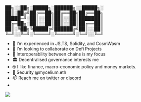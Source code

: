 
██╗░░██╗░█████╗░██████╗░░█████╗░
██║░██╔╝██╔══██╗██╔══██╗██╔══██╗
█████═╝░██║░░██║██║░░██║███████║
██╔═██╗░██║░░██║██║░░██║██╔══██║
██║░╚██╗╚█████╔╝██████╔╝██║░░██║
╚═╝░░╚═╝░╚════╝░╚═════╝░╚═╝░░╚═╝


- 🌱 I’m experienced in JS,TS, Solidity, and CosmWasm  
- 💞️ I’m looking to collaborate on Defi Projects 
- 🔁 Interoperability between chains is my focus
- 🏛 Decentralised governance interests me
- 🤓 I like finance, macro-economic policy and money markets.
- 🔐 Security @mycelium.eth
- 📫 Reach me on twitter or discord
- 
<img src="https://31.media.tumblr.com/80a27702d2a0e816ce9254fe1406d37d/tumblr_mnr1p8WZux1sn5r0ro1_500.gif"  />

